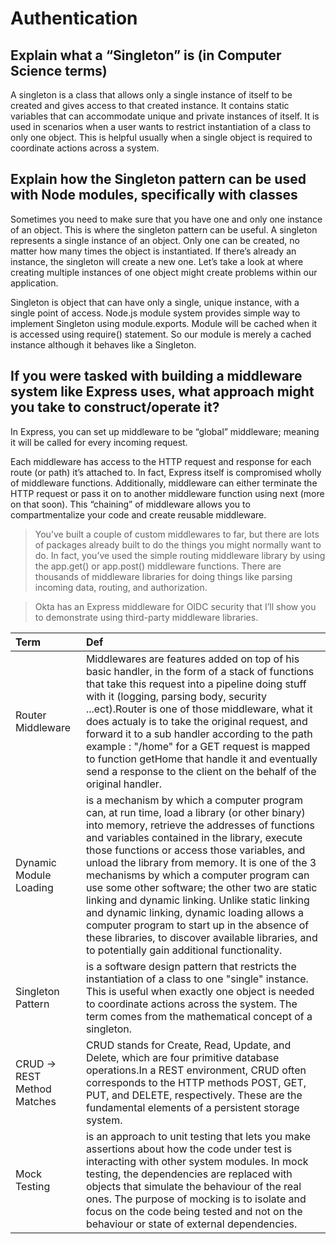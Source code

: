# Authentication

## Explain what a “Singleton” is (in Computer Science terms)
A singleton is a class that allows only a single instance of itself to be created and gives access to that created instance. It contains static variables that can accommodate unique and private instances of itself. It is used in scenarios when a user wants to restrict instantiation of a class to only one object. This is helpful usually when a single object is required to coordinate actions across a system.


## Explain how the Singleton pattern can be used with Node modules, specifically with classes
Sometimes you need to make sure that you have one and only one instance of an object. This is where the singleton pattern can be useful. A singleton represents a single instance of an object. Only one can be created, no matter how many times the object is instantiated. If there’s already an instance, the singleton will create a new one. Let’s take a look at where creating multiple instances of one object might create problems within our application.

Singleton is object that can have only a single, unique instance, with a single point of access. Node.js module system provides simple way to implement Singleton using module.exports. Module will be cached when it is accessed using require() statement. So our module is merely a cached instance although it behaves like a Singleton.



## If you were tasked with building a middleware system like Express uses, what approach might you take to construct/operate it?

In Express, you can set up middleware to be “global” middleware; meaning it will be called for every incoming request.


Each middleware has access to the HTTP request and response for each route (or path) it’s attached to. In fact, Express itself is compromised wholly of middleware functions. Additionally, middleware can either terminate the HTTP request or pass it on to another middleware function using next (more on that soon). This “chaining” of middleware allows you to compartmentalize your code and create reusable middleware.
> You’ve built a couple of custom middlewares to far, but there are lots of packages already built to do the things you might normally want to do. In fact, you’ve used the simple routing middleware library by using the app.get() or app.post() middleware functions. There are thousands of middleware libraries for doing things like parsing incoming data, routing, and authorization.

> Okta has an Express middleware for OIDC security that I’ll show you to demonstrate using third-party middleware libraries.


| Term           | Def         |
| :------------- | :---------- |
| Router Middleware   | Middlewares are features added on top of his basic handler, in the form of a stack of functions that take this request into a pipeline doing stuff with it (logging, parsing body, security ...ect).Router is one of those middleware, what it does actualy is to take the original request, and forward it to a sub handler according to the path example : "/home" for a GET request is mapped to function getHome that handle it and eventually send a response to the client on the behalf of the original handler.|
| Dynamic Module Loading | is a mechanism by which a computer program can, at run time, load a library (or other binary) into memory, retrieve the addresses of functions and variables contained in the library, execute those functions or access those variables, and unload the library from memory. It is one of the 3 mechanisms by which a computer program can use some other software; the other two are static linking and dynamic linking. Unlike static linking and dynamic linking, dynamic loading allows a computer program to start up in the absence of these libraries, to discover available libraries, and to potentially gain additional functionality.|
| Singleton Pattern | is a software design pattern that restricts the instantiation of a class to one "single" instance. This is useful when exactly one object is needed to coordinate actions across the system. The term comes from the mathematical concept of a singleton. |
| CRUD -> REST Method Matches  |CRUD stands for Create, Read, Update, and Delete, which are four primitive database operations.In a REST environment, CRUD often corresponds to the HTTP methods POST, GET, PUT, and DELETE, respectively. These are the fundamental elements of a persistent storage system.|
| Mock Testing        | is an approach to unit testing that lets you make assertions about how the code under test is interacting with other system modules. In mock testing, the dependencies are replaced with objects that simulate the behaviour of the real ones. The purpose of mocking is to isolate and focus on the code being tested and not on the behaviour or state of external dependencies.|

